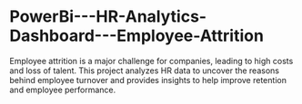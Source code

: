 # PowerBi---HR-Analytics-Dashboard---Employee-Attrition
Employee attrition is a major challenge for companies, leading to high costs and loss of talent. This project analyzes HR data to uncover the reasons behind employee turnover and provides insights to help improve retention and employee performance.
